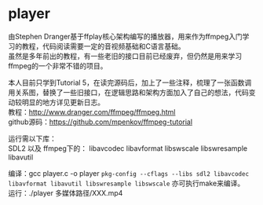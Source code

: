 # player  
由Stephen Dranger基于ffplay核心架构编写的播放器，用来作为ffmpeg入门学习的教程，代码阅读需要一定的音视频基础和C语言基础。  
虽然是多年前出的教程，有一些老旧的接口目前已经废弃，但仍然是用来学习ffmpeg的一个非常不错的项目。  

本人目前只学到Tutorial 5，在读完源码后，加上了一些注释，梳理了一张函数调用关系图，替换了一些旧接口，在逻辑思路和架构方面加入了自己的想法，代码变动较明显的地方详见更新日志。  
教程：http://www.dranger.com/ffmpeg/ffmpeg.html  
github源码：https://github.com/mpenkov/ffmpeg-tutorial  

运行需以下库：  
SDL2
以及
ffmpeg下的：
libavcodec
libavformat
libswscale
libswresample
libavutil  

编译：gcc player.c -o player `pkg-config --cflags --libs sdl2 libavcodec libavformat libavutil libswresample libswscale` 亦可执行make来编译。  
运行：./player 多媒体路径/XXX.mp4  
